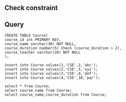 ## **Check constraint**

## Query

    CREATE TABLE Course(
    course_id int PRIMARY KEY,
    course_name varchar(30) NOT NULL,
    course_duration number(5) Check (course_duration > 2),
    course_teacher varchar(20) NOT NULL
    );

    insert into Course values(1,'CSE',2,'abc');
    insert into Course values(2,'CSE',5,'xyz');
    insert into Course values(3,'CSE',8,'def');
    insert into Course values(4,'CSE',10,'pqr');

    select * from Course;
    select course_name from Course;
    select course_name,course_duration from Course;
